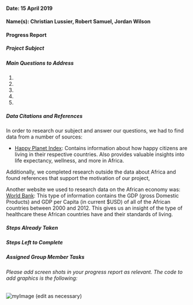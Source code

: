 #### Date: 15 April 2019
#### Name(s): Christian Lussier, Robert Samuel, Jordan Wilson

#### Progress Report

##### Project Subject

##### Main Questions to Address
1)
2)
3)
4)
5)
##### Data Citations and References
In order to research our subject and answer our questions, we had to find data from a number of sources:
- [Happy Planet Index](http://happyplanetindex.org): Contains information about how happy citizens are living in their respective countries. Also provides valuable insights into life expectancy, wellness, and more in Africa.

Additionally, we completed research outside the data about Africa and found references that support the motivation of our project,

Another website we used to research data on the African economy was:
[World Bank](https://databank.worldbank.org/data/source/africa-development-indicators#): This type of information contains the GDP (gross Domestic Products) and GDP per Capita (in current $USD) of all of the African countries between 2000 and 2012. This gives us an insight of the type of healthcare these African countries have and their standards of living.
##### Steps Already Taken

##### Steps Left to Complete

##### Assigned Group Member Tasks



###### Please add screen shots in your progress report as relevant. The code to add graphics is the following:
![myImage](graphics/gators.png)
(edit as necessary)
